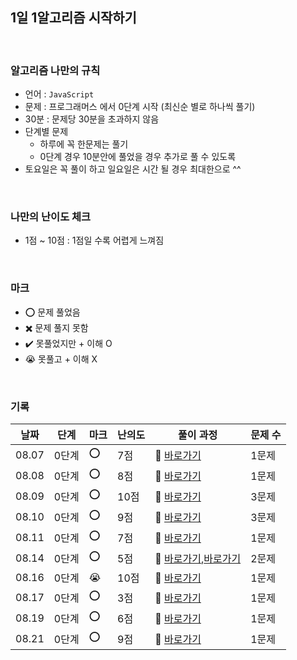 ## 1일 1알고리즘 시작하기 

<br/>

### 알고리즘 나만의 규칙

- 언어 : ```JavaScript```
- 문제 : 프로그래머스 에서 0단계 시작 (최신순 별로 하나씩 풀기)
- 30분 : 문제당 30분을 초과하지 않음
- 단계별 문제
  - 하루에 꼭 한문제는 풀기 
  - 0단계 경우 10분안에 풀었을 경우 추가로 풀 수 있도록
- 토요일은 꼭 풀이 하고 일요일은 시간 될 경우 최대한으로 ^^

<br/>

### 나만의 난이도 체크
- 1점 ~ 10점 : 1점일 수록 어렵게 느껴짐 

<br/>

### 마크

- ⭕ 문제 풀었음
- ✖️ 문제 풀지 못함
- ✔️ 못풀었지만 + 이해 O
- 😭 못풀고 + 이해 X

<br/>

### 기록

| 날짜  | 단계  |  마크  |  난의도     |                풀이 과정                  |문제 수 |
|------ | ---   |   --- |      ---    |                   ---                    |   ---  |  
| 08.07 | 0단계 |  ⭕   |  7점        |💨 [바로가기](https://minuk22.tistory.com/47)| 1문제 |
| 08.08 | 0단계 |  ⭕   |  8점        |💨 [바로가기](https://minuk22.tistory.com/48)| 1문제 |
| 08.09 | 0단계 |  ⭕   |  10점       |💨 [바로가기](https://minuk22.tistory.com/49)| 3문제 |
| 08.10 | 0단계 |  ⭕   |  9점        |💨 [바로가기](https://velog.io/@jominuk1025/08.10)| 3문제 |
| 08.11 | 0단계 |  ⭕   |  7점        |💨 [바로가기](https://velog.io/@jominuk1025/08.11)| 1문제 |
| 08.14 | 0단계 |  ⭕   |  5점        |💨 [바로가기](https://velog.io/@jominuk1025/08.14),[바로가기](https://velog.io/@jominuk1025/08.14-1)| 2문제 |
| 08.16 | 0단계 |  😭   |  10점       |💨 [바로가기](https://velog.io/@jominuk1025/08.16)| 1문제 |
| 08.17 | 0단계 |  ⭕   |  3점        |💨 [바로가기](https://velog.io/@jominuk1025/08.17)| 1문제 |
| 08.19 | 0단계 |  ⭕   |  6점        |💨 [바로가기](https://velog.io/@jominuk1025/08.19)| 1문제 |
| 08.21 | 0단계 |  ⭕   |  9점        |💨 [바로가기](https://velog.io/@jominuk1025/08.21)| 1문제 |